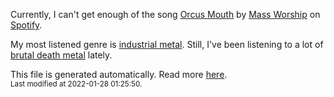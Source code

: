 
  Currently, I can't get enough of the song <a href="https://open.spotify.com/track/2QUpQgvgu6P7TZe490ZP9O">Orcus Mouth</a> by <a href="https://open.spotify.com/artist/3rN0JqDUb80CzxvsEuYxQO">Mass Worship</a> on <a href="https://open.spotify.com/user/9qz2xtkur2fengfsdcq8dd907?si=kq2SVrUkSNe0z1NJjpt7kg">Spotify</a>.

  My most listened genre is <a href="https://duckduckgo.com/?q=industrial metal music">industrial metal</a>.
  Still, I've been listening to a lot of <a href="https://duckduckgo.com/?q=brutal death metal music">brutal death metal</a> lately.

  This file is generated automatically. Read more <a href="https://github.com/CodeF0x/CodeF0x/blob/master/IMPORTANT.md">here</a>.
  <br>
  <sub>Last modified at 2022-01-28 01:25:50.</sub>
  